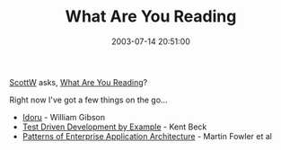 ﻿---
layout: post
title: "What Are You Reading"
comments: false
date: 2003-07-14 20:51:00
categories:
 - Technology
subtext-id: 3b9f41cd-7141-4e65-93c3-61ccc33820a7
alias: /blog/What-Are-You-Reading.aspx
---


[ScottW](http://aspnetweblog.com/) asks, [What Are You Reading](http://aspnetweblog.com/posts/7887.aspx)?

Right now I've got a few things on the go...

  * [Idoru](http://www.amazon.com/exec/obidos/ASIN/0425190455/peterprovosto-20) - William Gibson
  * [Test Driven Development by Example](http://www.amazon.com/exec/obidos/ASIN/0321146530/peterprovosto-20) - Kent Beck
  * [Patterns of Enterprise Application Architecture](http://www.amazon.com/exec/obidos/ASIN/0321127420/peterprovosto-20) - Martin Fowler et al
